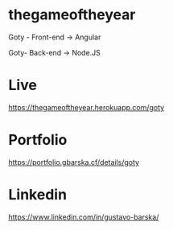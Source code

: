# thegameoftheyear


Goty - Front-end -> Angular

Goty- Back-end -> Node.JS

# Live

https://thegameoftheyear.herokuapp.com/goty

# Portfolio

https://portfolio.gbarska.cf/details/goty

# Linkedin

https://www.linkedin.com/in/gustavo-barska/